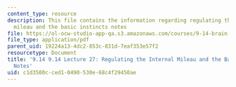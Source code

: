 ```yaml
---
content_type: resource
description: This file contains the information regarding regulating the internal
  mileau and the basic instincts notes
file: https://ol-ocw-studio-app-qa.s3.amazonaws.com/courses/9-14-brain-structure-and-its-origins-spring-2014/c1d3500cced10490530e68c4f29450ae_MIT9_14S14_Lecture27.pdf
file_type: application/pdf
parent_uid: 19224a13-4dc2-853c-831d-7eaf353e57f2
resourcetype: Document
title: '9.14 9.14 Lecture 27: Regulating the Internal Mileau and the Basic Instincts
  Notes'
uid: c1d3500c-ced1-0490-530e-68c4f29450ae
---
```

